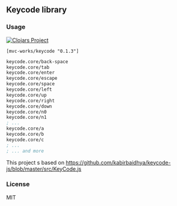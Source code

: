 
Keycode library
----

### Usage

[![Clojars Project](https://img.shields.io/clojars/v/mvc-works/keycode.svg)](https://clojars.org/mvc-works/keycode)

```edn
[mvc-works/keycode "0.1.3"]
```

```clojure
keycode.core/back-space
keycode.core/tab
keycode.core/enter
keycode.core/escape
keycode.core/space
keycode.core/left
keycode.core/up
keycode.core/right
keycode.core/down
keycode.core/n0
keycode.core/n1
; ...
keycode.core/a
keycode.core/b
keycode.core/c
; ...
; ... and more
```

This project s based on https://github.com/kabirbaidhya/keycode-js/blob/master/src/KeyCode.js

### License

MIT
